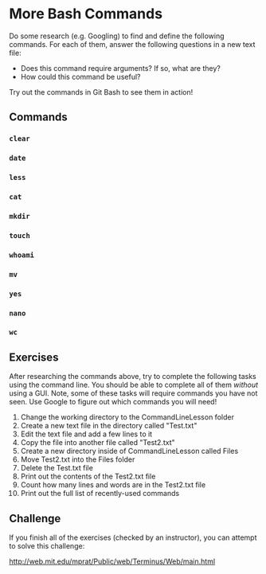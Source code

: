 # More Bash Commands
Do some research (e.g. Googling) to find and define the following commands. For each of them, answer the following questions in a new text file:
- Does this command require arguments? If so, what are they?
- How could this command be useful?

Try out the commands in Git Bash to see them in action!

## Commands
### `clear`

### `date`

### `less`

### `cat`

### `mkdir`

### `touch`

### `whoami`

### `mv`

### `yes`

### `nano`

### `wc`

## Exercises
After researching the commands above, try to complete the following tasks using the command line. You should be able to complete all of them _without_ using a GUI. Note, some of these tasks will require commands you have not seen. Use Google to figure out which commands you will need!

1. Change the working directory to the CommandLineLesson folder
1. Create a new text file in the directory called "Test.txt"
1. Edit the text file and add a few lines to it
1. Copy the file into another file called "Test2.txt"
1. Create a new directory inside of CommandLineLesson called Files
1. Move Test2.txt into the Files folder
1. Delete the Test.txt file
1. Print out the contents of the Test2.txt file
1. Count how many lines and words are in the Test2.txt file
1. Print out the full list of recently-used commands

## Challenge
If you finish all of the exercises (checked by an instructor), you can attempt to solve this challenge:

http://web.mit.edu/mprat/Public/web/Terminus/Web/main.html